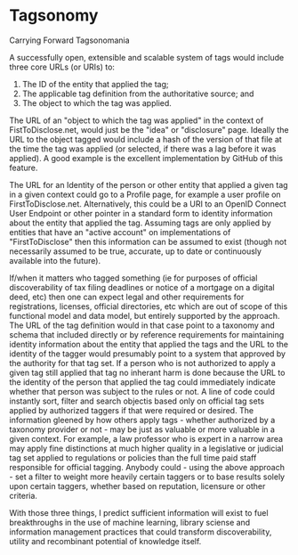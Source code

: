 # Tagsonomy
Carrying Forward Tagsonomania

A successfully open, extensible and scalable system of tags would include three core URLs (or URIs) to:

1) The ID  of the entity that applied the tag;   
2) The applicable tag definition from the authoritative source; and    
3) The object to which the tag was applied. 

The URL of an "object to which the tag was applied" in the context of FistToDisclose.net,  would just be the "idea" or "disclosure" page.  Ideally the URL to the object tagged would include a hash of the version of that file at the time the tag was applied (or selected, if there was a lag before it was applied).  A good example is the excellent implementation by GitHub of this feature.  

The URL for an Identity of the person or other entity that applied a given tag in a given context could go to a Profile page, for example a user profile on FirstToDisclose.net.  Alternatively, this could be a URI to an OpenID Connect User Endpoint or other pointer in a standard form to identity information about the entity that applied the tag.  Assuming tags are only applied by entities that have an "active account" on implementations of "FirstToDisclose" then this information can be assumed to exist (though not necessarily assumed to be true, accurate, up to date or continuously available into the future).  

If/when it matters who tagged something (ie for purposes of official discoverability of tax filing deadlines or notice of a mortgage on a digital deed, etc) then one can expect legal and other requirements for registrations, licenses, official directories, etc which are out of scope of this functional model and data model, but entirely supported by the approach.  The URL of the tag definition would in that case point to a taxonomy and schema that included directly or by reference requirements for maintaining identity information about the entity that applied the tags and the URL to the identity of the tagger would presumably point to a system that approved by the authority for that tag set.  If a person who is not authorized to apply a given tag still applied that tag no inherant harm is done because the URL to the identity of the person that applied the tag could immediately indicate whether that person was subject to the rules or not.  A line of code could instantly sort, filter and search objectis based only on official tag sets applied by authorized taggers if that were required or desired.  The information gleened by how others apply tags - whether authorized by a taxonomy provider or not - may be just as valuable or more valuable in a given context.  For example, a law professor who is expert in a narrow area may apply fine distinctions at much higher quality in a legislative or judicial tag set applied to regulations or policies than the full time paid staff responsible for official tagging.  Anybody could - using the above approach - set a filter to weight more heavily certain taggers or to base results solely upon certain taggers, whether based on reputation, licensure or other criteria.  

With those three things, I predict sufficient information will exist to fuel breakthroughs in the use of machine learning, library sciense and information management practices that could transform discoverability, utility and recombinant potential of knowledge itself. 
